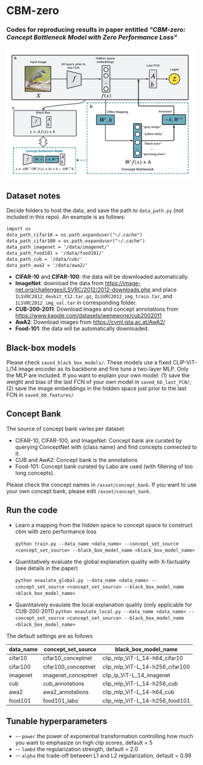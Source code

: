 # CBM-zero
### Codes for reproducing results in paper entitled *"CBM-zero: Concept Bottleneck Model with Zero Performance Loss"*

<img src="overview.png" alt="Overview" width="600" >

## Dataset notes
Decide folders to host the data, and save the path to `data_path.py` (not included in this repo). An example is as follows:
```
import os
data_path_cifar10 = os.path.expanduser("~/.cache")
data_path_cifar100 = os.path.expanduser("~/.cache")
data_path_imagenet = '/data/imagenet/'
data_path_food101 = '/data/food101/'
data_path_cub = '/data/cub/'
data_path_awa2 = '/data/awa2/'
```
* **CIFAR-10** and **CIFAR-100**: the data will be downloaded automatically.
* **ImageNet**: download the data from https://image-net.org/challenges/LSVRC/2012/2012-downloads.php and place `ILSVRC2012_devkit_t12.tar.gz`, `ILSVRC2012_img_train.tar`, and `ILSVRC2012_img_val.tar` in corresponding folder.
* **CUB-200-2011**: Download images and concept annotations from https://www.kaggle.com/datasets/wenewone/cub2002011
* **AwA2**: Download images from https://cvml.ista.ac.at/AwA2/
* **Food-101**: the data will be automatically downloaded.

## Black-box models
Please check `saved_black_box_models/`. These models use a fixed CLIP-ViT-L/14 image encoder as its backbone and fine tune a two-layer MLP. Only the MLP are included. If you want to explain your own model: (1) save the weight and bias of the last FCN of your own model in `saved_bb_last_FCN/`; (2) save the image embeddings in the hidden space just prior to the last FCN in `saved_bb_features/`

## Concept Bank
The source of concept bank varies per dataset

* CIFAR-10, CIFAR-100, and ImageNet: Concept bank are curated by querying ConceptNet with {class name} and find concepts connected to it.
* CUB and AwA2: Concept bank is the annotations
* Food-101: Concept bank curated by Labo are used (with filtering of too long concepts).

Please check the concept names in `/asset/concept_bank`. If you want to use your own concept bank, please edit `/asset/concept_bank`.

## Run the code
* Learn a mapping from the hidden space to concept space to construct cbm with zero performance loss

    `python train.py --data_name <data_name> --concept_set_source <concept_set_source> --black_box_model_name <black_box_model_name>`

* Quantitatively evaluate the global explanation quality with X-factuality (see details in the paper)

    `python evaulate_global.py --data_name <data_name> --concept_set_source <concept_set_source> --black_box_model_name <black_box_model_name>`

* Quantitaively evaulate the local explanation quality (only applicable for CUB-200-2011)
    `python evaulate_local.py --data_name <data_name> --concept_set_source <concept_set_source> --black_box_model_name <black_box_model_name>`

The default settings are as follows

|data_name|concept_set_source|black_box_model_name|
|--|--|--|
|cifar10|cifar10_conceptnet|clip_mlp_ViT-L_14-h64_cifar10|
|cifar100|cifar100_conceptnet|clip_mlp_ViT-L_14-h256_cifar100|
|imagenet|imagenet_conceptnet|clip_lp_ViT-L_14_imagenet|
|cub|cub_annotations|clip_mlp_ViT-L_14-h256_cub|
|awa2|awa2_annotations|clip_mlp_ViT-L_14-h64_cub|
|food101|food101_labo|clip_mlp_ViT-L_14-h256_food101|

## Tunable hyperparameters
* -- `power` the power of exponential transformation controlling how much you want to emphasize on high clip scores, default = 5
* -- `lambd` the regularization strength, default = 2.0
* -- `alpha` the trade-off between L1 and L2 regularization, default = 0.99